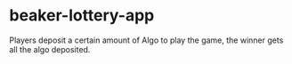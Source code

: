 # beaker-lottery-app
Players deposit a certain amount of Algo to play the game, the winner gets all the algo deposited.
